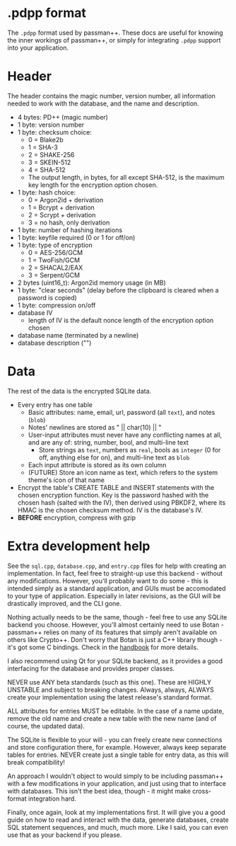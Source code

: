 # .pdpp format
The  `.pdpp` format used by passman++. These docs are useful for knowing the inner workings of passman++, or simply for integrating `.pdpp` support into your application.

# Header
The header contains the magic number, version number, all information needed to work with the database, and the name and description.
- 4 bytes: PD++ (magic number)
- 1 byte: version number
- 1 byte: checksum choice:
  * 0 = Blake2b
  * 1 = SHA-3
  * 2 = SHAKE-256
  * 3 = SKEIN-512
  * 4 = SHA-512
  * The output length, in bytes, for all except SHA-512, is the maximum key length for the encryption option chosen.
- 1 byte: hash choice:
  * 0 = Argon2id + derivation
  * 1 = Bcrypt + derivation
  * 2 = Scrypt + derivation
  * 3 = no hash, only derivation
- 1 byte: number of hashing iterations
- 1 byte: keyfile required (0 or 1 for off/on)
- 1 byte: type of encryption
  * 0 = AES-256/GCM
  * 1 = TwoFish/GCM
  * 2 = SHACAL2/EAX
  * 3 = Serpent/GCM
- 2 bytes (uint16_t): Argon2id memory usage (in MB)
- 1 byte: "clear seconds" (delay before the clipboard is cleared when a password is copied)
- 1 byte: compression on/off
- database IV
  * length of IV is the default nonce length of the encryption option chosen
- database name (terminated by a newline)
- database description ("")

# Data
The rest of the data is the encrypted SQLite data.
- Every entry has one table
  * Basic attributes: name, email, url, password (all `text`), and notes (`blob`)
  * Notes' newlines are stored as " || char(10) || "
  * User-input attributes must never have any conflicting names at all, and are any of: string, number, bool, and multi-line text
    - Store strings as `text`, numbers as `real`, bools as `integer` (0 for off, anything else for on), and multi-line text as `blob`
  * Each input attribute is stored as its own column
  * (FUTURE) Store an icon name as text, which refers to the system theme's icon of that name
- Encrypt the table's CREATE TABLE and INSERT statements with the chosen encryption function. Key is the password hashed with the chosen hash (salted with the IV), then derived using PBKDF2, where its HMAC is the chosen checksum method. IV is the database's IV.
- **BEFORE** encryption, compress with gzip

# Extra development help
See the `sql.cpp`, `database.cpp`, and `entry.cpp` files for help with creating an implementation. In fact, feel free to straight-up use this backend - without any modifications. However, you'll probably want to do some - this is intended simply as a standard application, and GUIs must be accomodated to your type of application. Especially in later revisions, as the GUI will be drastically improved, and the CLI gone.

Nothing actually needs to be the same, though - feel free to use any SQLite backend you choose. However, you'll almost certainly need to use Botan - passman++ relies on many of its features that simply aren't available on others like Crypto++. Don't worry that Botan is just a C++ library though - it's got some C bindings. Check in the [handbook](https://botan.randombit.net/handbook/api_ref/) for more details.

I also recommend using Qt for your SQLite backend, as it provides a good interfacing for the database and provides proper classes.

NEVER use ANY beta standards (such as this one). These are HIGHLY UNSTABLE and subject to breaking changes. Always, always, ALWAYS create your implementation using the latest release's standard format.

ALL attributes for entries MUST be editable. In the case of a name update, remove the old name and create a new table with the new name (and of course, the updated data).

The SQLite is flexible to your will - you can freely create new connections and store configuration there, for example. However, always keep separate tables for entries. NEVER create just a single table for entry data, as this will break compatibility!

An approach I wouldn't object to would simply to be including passman++ with a few modifications in your application, and just using that to interface with databases. This isn't the best idea, though - it might make cross-format integration hard.

Finally, once again, look at my implementations first. It will give you a good guide on how to read and interact with the data, generate databases, create SQL statement sequences, and much, much more. Like I said, you can even use that as your backend if you please.
